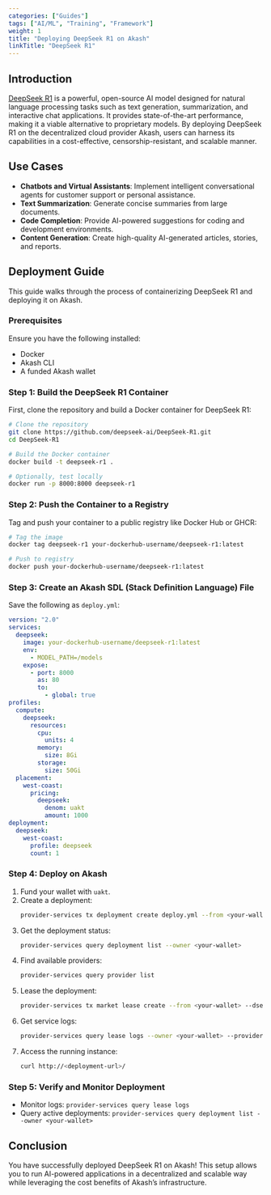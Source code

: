 ```yaml
---
categories: ["Guides"]
tags: ["AI/ML", "Training", "Framework"]
weight: 1
title: "Deploying DeepSeek R1 on Akash"
linkTitle: "DeepSeek R1"
---
```



## Introduction

[DeepSeek R1](https://github.com/deepseek-ai/DeepSeek-R1) is a powerful, open-source AI model designed for natural language processing tasks such as text generation, summarization, and interactive chat applications. It provides state-of-the-art performance, making it a viable alternative to proprietary models. By deploying DeepSeek R1 on the decentralized cloud provider Akash, users can harness its capabilities in a cost-effective, censorship-resistant, and scalable manner.

## Use Cases
- **Chatbots and Virtual Assistants**: Implement intelligent conversational agents for customer support or personal assistance.
- **Text Summarization**: Generate concise summaries from large documents.
- **Code Completion**: Provide AI-powered suggestions for coding and development environments.
- **Content Generation**: Create high-quality AI-generated articles, stories, and reports.

## Deployment Guide
This guide walks through the process of containerizing DeepSeek R1 and deploying it on Akash.

### Prerequisites
Ensure you have the following installed:
- Docker
- Akash CLI
- A funded Akash wallet

### Step 1: Build the DeepSeek R1 Container
First, clone the repository and build a Docker container for DeepSeek R1:
```sh
# Clone the repository
git clone https://github.com/deepseek-ai/DeepSeek-R1.git
cd DeepSeek-R1

# Build the Docker container
docker build -t deepseek-r1 .

# Optionally, test locally
docker run -p 8000:8000 deepseek-r1
```

### Step 2: Push the Container to a Registry
Tag and push your container to a public registry like Docker Hub or GHCR:
```sh
# Tag the image
docker tag deepseek-r1 your-dockerhub-username/deepseek-r1:latest

# Push to registry
docker push your-dockerhub-username/deepseek-r1:latest
```

### Step 3: Create an Akash SDL (Stack Definition Language) File
Save the following as `deploy.yml`:
```yaml
version: "2.0"
services:
  deepseek:
    image: your-dockerhub-username/deepseek-r1:latest
    env:
      - MODEL_PATH=/models
    expose:
      - port: 8000
        as: 80
        to:
          - global: true
profiles:
  compute:
    deepseek:
      resources:
        cpu:
          units: 4
        memory:
          size: 8Gi
        storage:
          size: 50Gi
  placement:
    west-coast:
      pricing:
        deepseek:
          denom: uakt
          amount: 1000
deployment:
  deepseek:
    west-coast:
      profile: deepseek
      count: 1
```

### Step 4: Deploy on Akash
1. Fund your wallet with `uakt`.
2. Create a deployment:
   ```sh
   provider-services tx deployment create deploy.yml --from <your-wallet> --node https://rpc.akash.network:443 --gas auto --gas-adjustment 1.5
   ```
3. Get the deployment status:
   ```sh
   provider-services query deployment list --owner <your-wallet>
   ```
4. Find available providers:
   ```sh
   provider-services query provider list
   ```
5. Lease the deployment:
   ```sh
   provider-services tx market lease create --from <your-wallet> --dseq <deployment-sequence-id> --oseq 1 --gseq 1 --provider <provider-address>
   ```
6. Get service logs:
   ```sh
   provider-services query lease logs --owner <your-wallet> --provider <provider-address> --dseq <deployment-sequence-id>
   ```
7. Access the running instance:
   ```sh
   curl http://<deployment-url>/
   ```

### Step 5: Verify and Monitor Deployment
- Monitor logs: `provider-services query lease logs`
- Query active deployments: `provider-services query deployment list --owner <your-wallet>`

## Conclusion
You have successfully deployed DeepSeek R1 on Akash! This setup allows you to run AI-powered applications in a decentralized and scalable way while leveraging the cost benefits of Akash’s infrastructure.
